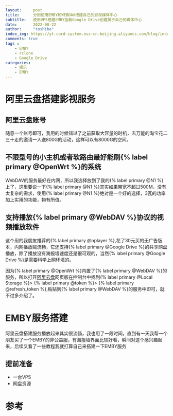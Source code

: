 ```yaml
---
layout:     post
title:      分别使用EMBY和WEBDAV搭建自己的影视媒体中心
subtitle:   使用VPS搭建EMBY挂载Google Drive创建属于自己的媒体中心
date:       2022-08-22
author:     "toshiba"
index_img: https://yt-card-system.oss-cn-beijing.aliyuncs.com/blog/index-img/emby.png
comments: true
tags :
    - EMBY
    - rclone
    - Google Drive
categories:
    - 娱乐
    - EMBY
---
```


# 阿里云盘搭建影视服务

## 阿里云盘账号
随意一个账号即可，我用的时候错过了之前获取大容量的时机，去万能的淘宝花二三十走的邀请一人送800G的活动，这样可以有8000G的空间。

## 不限型号的小主机或者软路由最好能刷{% label primary @OpenWrt %}的系统
WebDAV的服务最好在内网，所以我选择放到了我的{% label primary @N1 %}上了，这里要说一下{% label primary @N1 %}其实如果带宽不超过500M，没有太复杂的需求，使用{% label primary @N1 %}绝对是一个好的选择，3瓦的功率加上实用的功能，物有所值。

## 支持播放{% label primary @WebDAV %}协议的视频播放软件
这个用的我朋友推荐的{% label primary @nplayer %},花了30元买的无广告版本，内网播放贼流畅，它还支持{% label primary @Google Drive %}的共享网盘播放，除了播放没有海报墙速度还是很可观的，当然{% label primary @Google Drive %}是需要科学上网环境的。

因为{% label primary @OpenWrt %}内置了{% label primary @WebDAV %}的服务，所以打开[阿里云盘](https://www.aliyundrive.com/drive)网页版在控制台中找到{% label primary @Local Storage %}> {% label primary @token %}> {% label primary @refresh_token %},粘贴到{% label primary @WebDAV %}的服务中即可，就不过多介绍了。




# EMBY服务搭建

阿里云盘搭建服务播放起来其实很流畅，我也用了一段时间，直到有一天我帮一个朋友买了一个EMBY的非公益服，有海报墙界面比较好看，瞬间对这个感兴趣起来，后续又看了一些教程我就打算自己来搭建一下EMBY服务

## 提前准备
* 一台VPS
* 网盘资源








# 参考

[^1]: [VPS搭建EMBY & 挂载Google Drive 搭建自己的媒体中心](https://www.unvone.com/71884.html)
[^2]: [Docker部署EMBY](https://mrchou.com/internet/how-to-set-emby-by-docker.html)


